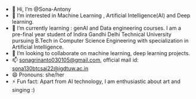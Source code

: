 - 👋 Hi, I’m @Sona-Antony
- 👀 I’m interested in Machine Learning , Artificial Intelligence(AI) and Deep learning.
- 🌱 I’m currently learning : genAI and Data engineering courses. I am a pre-final year student of Indira Gandhi Delhi Technical University pursuing B.Tech in Computer Science Engineering with specialization in Artificial Intelligence.   
- 💞️ I’m looking to collaborate on machine learning, deep learning projects.
- 📫 sonagrinanto030105@gmail.com, official mail id: sona130btcsai22@igdtuw.ac.in
- 😄 Pronouns: she/her
- ⚡ Fun fact: Apart from AI technology, I am enthusiastic about art and singing :)

<!---
Sona-Antony/Sona-Antony is a ✨ special ✨ repository because its `README.md` (this file) appears on your GitHub profile.
You can click the Preview link to take a look at your changes.
--->
